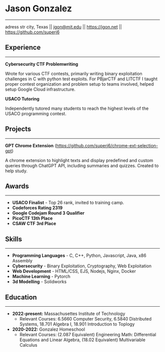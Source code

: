 # Jason Gonzalez
---

adress str city, Texas || <jgon@mit.edu>  || <https://jgon.net> || <https://github.com/superj6>   
##  Experience
---

**Cybersecurity CTF Problemwriting**

Wrote for various CTF contests, primarily writing binary exploitation challenges in C with python test exploits. For PBjarCTF and LITCTF I taught proper contest organization and problem setup to teams involved, helped setup Google Cloud infrastructure. 

**USACO Tutoring**

Independently tutored many students to reach the highest levels of the USACO programming contest. 

## Projects
---

**GPT Chrome Extension** (<https://github.com/superj6/chrome-ext-selection-gpt>)

A chrome extension to highlight texts and display predefined and custom queries through ChatGPT API, including summaries and quizzes. Created to help study.


## Awards
---

- **USACO Finalist** - Top 26 rank, invited to training camp.
- **Codeforces Rating 2319**
- **Google Codejam Round 3 Qualifier**
- **PicoCTF 13th Place**
- **CSAW CTF 3rd Place**

## Skills
---

- **Programming Languages** - C, C++, Python, Javascript, Java, x86 Assembly
- **Cybersecurity** - Binary Exploitation, Cryptography, Web Exploitation
- **Web Development** - HTML/CSS, EJS, Nodejs, Nginx, Docker
- **Machine Learning** - Pytorch
- **3d Modelling** - Solidworks

## Education
---

- **2022-present:** Massachusettes Institute of Technology
  - Relevant Courses: 6.5660 Computer Security, 6.5840 Distributed Systems, 18.701 Algebra I, 18.901 Introduction to Toplogy
- **2020-2022:** Gonzalez Homeschool
  - Relevant Courses: (2.087 Equivalent) Engineering Math: Differential Equations and Linear Algebra, (18.02 Equivalent) Multivariable Calculus 
